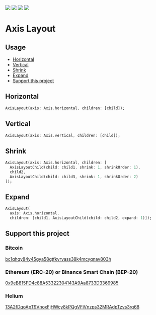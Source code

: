 [![](https://img.shields.io/pub/v/axis_layout.svg)](https://pub.dev/packages/axis_layout) [![](https://img.shields.io/badge/Flutter-%E2%9D%A4-red)](https://flutter.dev/) ![](https://img.shields.io/badge/final%20version-as%20soon%20as%20possible-blue) [![](https://img.shields.io/badge/donate-crypto-green)](#support-this-project)

# Axis Layout

## Usage

* [Horizontal](#horizontal)
* [Vertical](#vertical)
* [Shrink](#shrink)
* [Expand](#expand)
* [Support this project](#support-this-project)

## Horizontal

```dart
AxisLayout(axis: Axis.horizontal, children: [child]);
```

## Vertical

```dart
AxisLayout(axis: Axis.vertical, children: [child]);
```

## Shrink

```dart
AxisLayout(axis: Axis.horizontal, children: [
  AxisLayoutChild(child: child1, shrink: 1, shrinkOrder: 1),
  child2,
  AxisLayoutChild(child: child3, shrink: 1, shrinkOrder: 2)
]);
```

## Expand

```dart
AxisLayout(
  axis: Axis.horizontal,
  children: [child1, AxisLayoutChild(child: child2, expand: 1)]);
```

## Support this project

### Bitcoin

[bc1qhqy84y45gya58gtfkvrvass38k4mcyqnav803h](https://www.blockchain.com/pt/btc/address/bc1qhqy84y45gya58gtfkvrvass38k4mcyqnav803h)

### Ethereum (ERC-20) or Binance Smart Chain (BEP-20)

[0x9eB815FD4c88A53322304143A9Aa8733D3369985](https://etherscan.io/address/0x9eb815fd4c88a53322304143a9aa8733d3369985)

### Helium

[13A2fDqoApT9VnoxFjHWcy8kPQgVFiVnzps32MRAdpTzvs3rq68](https://explorer.helium.com/accounts/13A2fDqoApT9VnoxFjHWcy8kPQgVFiVnzps32MRAdpTzvs3rq68)